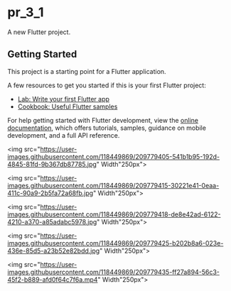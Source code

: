 # pr_3_1

A new Flutter project.

## Getting Started

This project is a starting point for a Flutter application.

A few resources to get you started if this is your first Flutter project:

- [Lab: Write your first Flutter app](https://docs.flutter.dev/get-started/codelab)
- [Cookbook: Useful Flutter samples](https://docs.flutter.dev/cookbook)

For help getting started with Flutter development, view the
[online documentation](https://docs.flutter.dev/), which offers tutorials,
samples, guidance on mobile development, and a full API reference.


<img src="https://user-images.githubusercontent.com/118449869/209779405-541b1b95-192d-4845-81fd-9b367db87785.jpg" Width"250px">

<img src="https://user-images.githubusercontent.com/118449869/209779415-30221e41-0eaa-411c-90a9-2b5fa72a68fb.jpg" Width"250px">

<img src="https://user-images.githubusercontent.com/118449869/209779418-de8e42ad-6122-4210-a370-a85adabc5978.jpg" Width"250px">

<img src="https://user-images.githubusercontent.com/118449869/209779425-b202b8a6-023e-436e-85d5-a23b52e82bdd.jpg" Width"250px">

<img src="https://user-images.githubusercontent.com/118449869/209779435-ff27a894-56c3-45f2-b889-afd0f64c7f6a.mp4" Width"250px">

